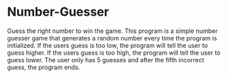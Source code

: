 # Number-Guesser
Guess the right number to win the game.
This program is a simple number guesser game that generates a random number every time the program is initialized. 
If the users guess is too low, the program will tell the user to guess higher.
If the users guess is too high, the program will tell the user to guess lower.
The user only has 5 guesses and after the fifth incorrect guess, the program ends.
